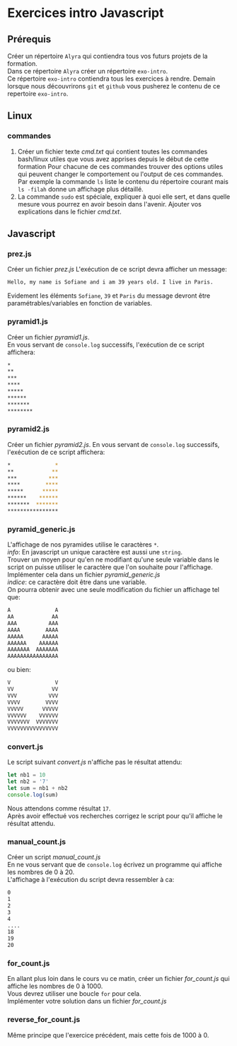 # Exercices intro Javascript

## Prérequis

Créer un répertoire `Alyra` qui contiendra tous vos futurs projets de la formation.  
Dans ce répertoire `Alyra` créer un répertoire `exo-intro`.  
Ce répertoire `exo-intro` contiendra tous les exercices à rendre.
Demain lorsque nous découvrirons `git` et `github` vous pusherez le contenu de ce repertoire `exo-intro`.

## Linux

### commandes

1. Créer un fichier texte _cmd.txt_ qui contient toutes les commandes bash/linux utiles que vous avez apprises depuis le début de cette formation
   Pour chacune de ces commandes trouver des options utiles qui peuvent changer le comportement ou l'output de ces commandes. Par exemple la commande `ls` liste le contenu du répertoire courant mais `ls -filah` donne un affichage plus détaillé.
2. La commande `sudo` est spéciale, expliquer à quoi elle sert, et dans quelle mesure vous pourrez en avoir besoin dans l'avenir. Ajouter vos explications dans le fichier _cmd.txt_.

## Javascript

### prez.js

Créer un fichier _prez.js_
L'exécution de ce script devra afficher un message:

```zsh
Hello, my name is Sofiane and i am 39 years old. I live in Paris.
```

Evidement les éléments `Sofiane`, `39` et `Paris` du message devront être paramétrables/variables en fonction de variables.

### pyramid1.js

Créer un fichier _pyramid1.js_.  
En vous servant de `console.log` successifs, l'exécution de ce script affichera:

```zsh
*
**
***
****
*****
******
*******
********
```

### pyramid2.js

Créer un fichier _pyramid2.js_.
En vous servant de `console.log` successifs, l'exécution de ce script affichera:

```zsh
*              *
**            **
***          ***
****        ****
*****      *****
******    ******
*******  *******
****************
```

### pyramid_generic.js

L'affichage de nos pyramides utilise le caractères `*`.  
_info_: En javascript un unique caractère est aussi une `string`.  
Trouver un moyen pour qu'en ne modifiant qu'une seule variable dans le script on puisse utiliser le caractère que l'on souhaite pour l'affichage.  
Implémenter cela dans un fichier _pyramid_generic.js_  
_indice_: ce caractère doit être dans une variable.  
On pourra obtenir avec une seule modification du fichier un affichage tel que:

```zsh
A              A
AA            AA
AAA          AAA
AAAA        AAAA
AAAAA      AAAAA
AAAAAA    AAAAAA
AAAAAAA  AAAAAAA
AAAAAAAAAAAAAAAA
```

ou bien:

```zsh
V              V
VV            VV
VVV          VVV
VVVV        VVVV
VVVVV      VVVVV
VVVVVV    VVVVVV
VVVVVVV  VVVVVVV
VVVVVVVVVVVVVVVV
```

### convert.js

Le script suivant _convert.js_ n'affiche pas le résultat attendu:

```js
let nb1 = 10
let nb2 = '7'
let sum = nb1 + nb2
console.log(sum)
```

Nous attendons comme résultat `17`.  
Après avoir effectué vos recherches corrigez le script pour qu'il affiche le résultat attendu.

### manual_count.js

Créer un script _manual_count.js_  
En ne vous servant que de `console.log` écrivez un programme qui affiche les nombres de 0 à 20.  
L'affichage à l'exécution du script devra ressembler à ca:

```zsh
0
1
2
3
4
....
18
19
20
```

### for_count.js

En allant plus loin dans le cours vu ce matin, créer un fichier _for_count.js_ qui affiche les nombres de 0 à 1000.  
Vous devrez utiliser une boucle `for` pour cela.  
Implémenter votre solution dans un fichier _for_count.js_

### reverse_for_count.js

Même principe que l'exercice précédent, mais cette fois de 1000 à 0.
